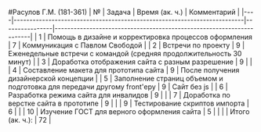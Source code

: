 #Расулов Г.М. (181-361)
| №  | Задача                                                                  | Время (ак. ч.) | Комментарий                                                          |
|----|-------------------------------------------------------------------------|----------------|----------------------------------------------------------------------|
| 1  | Помощь в дизайне и корректировка процессов оформления                   | 7              | Коммуникация с Павлом Свободой                                       |
| 2  | Встречи по проекту                                                      | 9              | Еженедельные встречи с командой (средняя продолжительность 30 минут) |
| 3  | Доработка отображения сайта с разным разрешение                         | 9              |                                                                      |
| 4  | Составление макета для прототипа сайта                                  | 9              | После получения дизайнерской концепции                               |
| 5  | Заполнение страниц объемом и подготовка для передачи другому front'еру  | 9              | Сайт без js                                                          |
| 6  | Разработка режима сайта для инвалидов                                   | 9              |                                                                      |
| 7  | Доработка по верстке сайта в прототипе                                  | 9              |                                                                      |
| 9  | Тестирование скриптов импорта                                           | 6              |                                                                      |
| 10 | Изучение ГОСТ для верного оформления сайта                              | 5              |                                                                      |
|    | Итого (ак. ч.):                                                         | 72             |